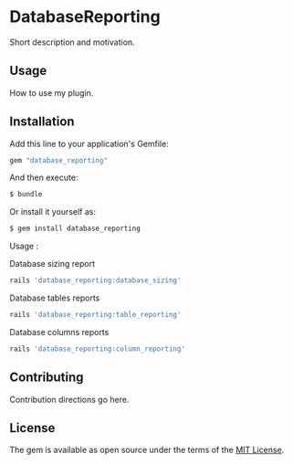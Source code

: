 # DatabaseReporting
Short description and motivation.

## Usage
How to use my plugin.

## Installation
Add this line to your application's Gemfile:

```ruby
gem "database_reporting"
```

And then execute:
```bash
$ bundle
```

Or install it yourself as:
```bash
$ gem install database_reporting
```

Usage :

Database sizing report
```ruby
rails 'database_reporting:database_sizing'
```
Database tables reports

```ruby
rails 'database_reporting:table_reporting'
```

Database columns reports

```ruby
rails 'database_reporting:column_reporting'
```

## Contributing
Contribution directions go here.

## License
The gem is available as open source under the terms of the [MIT License](https://opensource.org/licenses/MIT).
